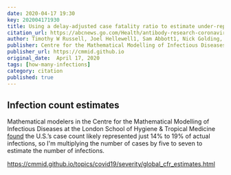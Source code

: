 ```yaml
---
date: 2020-04-17 19:30
key: 202004171930
title: Using a delay-adjusted case fatality ratio to estimate under-reporting
citation_url: https://abcnews.go.com/Health/antibody-research-coronavirus-widespread/story?id=70206121
author: Timothy W Russell, Joel Hellewell1, Sam Abbott1, Nick Golding, Hamish Gibbs, Christopher I Jarvis, Kevin van Zandvoort, CMMID nCov working group, Stefan Flasche, Rosalind Eggo, W John Edmunds & Adam J Kucharski.
publisher: Centre for the Mathematical Modelling of Infectious Diseases at the London School of Hygiene & Tropical Medicine
publisher_url: https://cmmid.github.io
original_date:  April 17, 2020
tags: [how-many-infections]
category: citation
published: true
---
```


## Infection count estimates

Mathematical modelers in the Centre for the Mathematical Modelling of Infectious Diseases at the London School of Hygiene & Tropical Medicine [found](https://cmmid.github.io/topics/covid19/severity/global_cfr_estimates.html) the U.S.’s case count likely represented just 14% to 19% of actual infections, so I'm multiplying the number of cases by five to seven to estimate the number of infections.

https://cmmid.github.io/topics/covid19/severity/global_cfr_estimates.html
